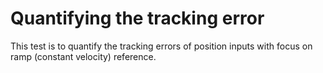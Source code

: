 # Quantifying the tracking error
This test is to quantify the tracking errors of position inputs with focus on ramp (constant velocity) reference.

## 